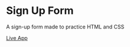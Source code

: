 # Sign Up Form
A sign-up form made to practice HTML and CSS

[Live App](https://lethalos.github.io/sign-up-form/)